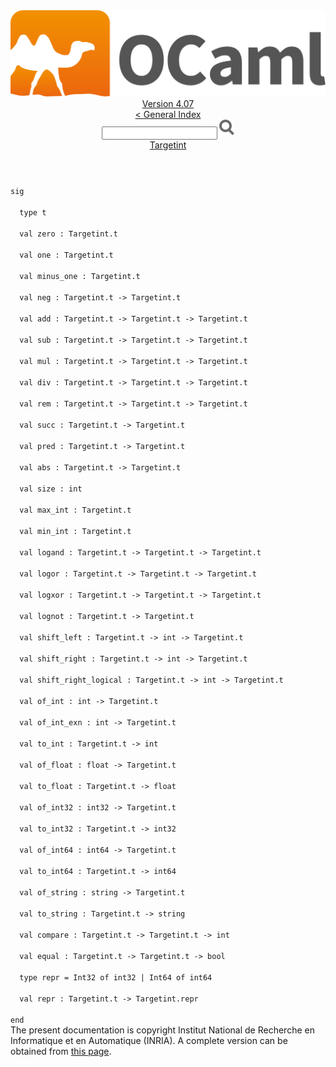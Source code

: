 <!-- ((! set title API !)) ((! set documentation !)) ((! set api !)) ((! set nobreadcrumb !)) -->
<div class="api"><header><nav class="toc brand"><a class="brand" href="https://ocaml.org/"><img src="colour-logo-gray.svg" class="svg" alt="OCaml"></a></nav><nav class="toc"><div class="toc_version"><a href="/docs" id="version-select">Version 4.07</a></div><a href="index.html">&lt; General Index</a><div class="api_search"><input type="text" name="apisearch" id="api_search" oninput="mySearch(false);" onkeypress="this.oninput();" onclick="this.oninput();" onpaste="this.oninput();">
<img src="search_icon.svg" alt="Search" class="svg" onclick="mySearch(false)"></div>
<div id="search_results"></div><div class="toc_title"><a href="Targetint.html">Targetint</a></div><ul></ul></nav></header>
<code class="code"><span class="keyword">sig</span><br>
&nbsp;&nbsp;<span class="keyword">type</span>&nbsp;t<br>
&nbsp;&nbsp;<span class="keyword">val</span>&nbsp;zero&nbsp;:&nbsp;<span class="constructor">Targetint</span>.t<br>
&nbsp;&nbsp;<span class="keyword">val</span>&nbsp;one&nbsp;:&nbsp;<span class="constructor">Targetint</span>.t<br>
&nbsp;&nbsp;<span class="keyword">val</span>&nbsp;minus_one&nbsp;:&nbsp;<span class="constructor">Targetint</span>.t<br>
&nbsp;&nbsp;<span class="keyword">val</span>&nbsp;neg&nbsp;:&nbsp;<span class="constructor">Targetint</span>.t&nbsp;<span class="keywordsign">-&gt;</span>&nbsp;<span class="constructor">Targetint</span>.t<br>
&nbsp;&nbsp;<span class="keyword">val</span>&nbsp;add&nbsp;:&nbsp;<span class="constructor">Targetint</span>.t&nbsp;<span class="keywordsign">-&gt;</span>&nbsp;<span class="constructor">Targetint</span>.t&nbsp;<span class="keywordsign">-&gt;</span>&nbsp;<span class="constructor">Targetint</span>.t<br>
&nbsp;&nbsp;<span class="keyword">val</span>&nbsp;sub&nbsp;:&nbsp;<span class="constructor">Targetint</span>.t&nbsp;<span class="keywordsign">-&gt;</span>&nbsp;<span class="constructor">Targetint</span>.t&nbsp;<span class="keywordsign">-&gt;</span>&nbsp;<span class="constructor">Targetint</span>.t<br>
&nbsp;&nbsp;<span class="keyword">val</span>&nbsp;mul&nbsp;:&nbsp;<span class="constructor">Targetint</span>.t&nbsp;<span class="keywordsign">-&gt;</span>&nbsp;<span class="constructor">Targetint</span>.t&nbsp;<span class="keywordsign">-&gt;</span>&nbsp;<span class="constructor">Targetint</span>.t<br>
&nbsp;&nbsp;<span class="keyword">val</span>&nbsp;div&nbsp;:&nbsp;<span class="constructor">Targetint</span>.t&nbsp;<span class="keywordsign">-&gt;</span>&nbsp;<span class="constructor">Targetint</span>.t&nbsp;<span class="keywordsign">-&gt;</span>&nbsp;<span class="constructor">Targetint</span>.t<br>
&nbsp;&nbsp;<span class="keyword">val</span>&nbsp;rem&nbsp;:&nbsp;<span class="constructor">Targetint</span>.t&nbsp;<span class="keywordsign">-&gt;</span>&nbsp;<span class="constructor">Targetint</span>.t&nbsp;<span class="keywordsign">-&gt;</span>&nbsp;<span class="constructor">Targetint</span>.t<br>
&nbsp;&nbsp;<span class="keyword">val</span>&nbsp;succ&nbsp;:&nbsp;<span class="constructor">Targetint</span>.t&nbsp;<span class="keywordsign">-&gt;</span>&nbsp;<span class="constructor">Targetint</span>.t<br>
&nbsp;&nbsp;<span class="keyword">val</span>&nbsp;pred&nbsp;:&nbsp;<span class="constructor">Targetint</span>.t&nbsp;<span class="keywordsign">-&gt;</span>&nbsp;<span class="constructor">Targetint</span>.t<br>
&nbsp;&nbsp;<span class="keyword">val</span>&nbsp;abs&nbsp;:&nbsp;<span class="constructor">Targetint</span>.t&nbsp;<span class="keywordsign">-&gt;</span>&nbsp;<span class="constructor">Targetint</span>.t<br>
&nbsp;&nbsp;<span class="keyword">val</span>&nbsp;size&nbsp;:&nbsp;int<br>
&nbsp;&nbsp;<span class="keyword">val</span>&nbsp;max_int&nbsp;:&nbsp;<span class="constructor">Targetint</span>.t<br>
&nbsp;&nbsp;<span class="keyword">val</span>&nbsp;min_int&nbsp;:&nbsp;<span class="constructor">Targetint</span>.t<br>
&nbsp;&nbsp;<span class="keyword">val</span>&nbsp;logand&nbsp;:&nbsp;<span class="constructor">Targetint</span>.t&nbsp;<span class="keywordsign">-&gt;</span>&nbsp;<span class="constructor">Targetint</span>.t&nbsp;<span class="keywordsign">-&gt;</span>&nbsp;<span class="constructor">Targetint</span>.t<br>
&nbsp;&nbsp;<span class="keyword">val</span>&nbsp;logor&nbsp;:&nbsp;<span class="constructor">Targetint</span>.t&nbsp;<span class="keywordsign">-&gt;</span>&nbsp;<span class="constructor">Targetint</span>.t&nbsp;<span class="keywordsign">-&gt;</span>&nbsp;<span class="constructor">Targetint</span>.t<br>
&nbsp;&nbsp;<span class="keyword">val</span>&nbsp;logxor&nbsp;:&nbsp;<span class="constructor">Targetint</span>.t&nbsp;<span class="keywordsign">-&gt;</span>&nbsp;<span class="constructor">Targetint</span>.t&nbsp;<span class="keywordsign">-&gt;</span>&nbsp;<span class="constructor">Targetint</span>.t<br>
&nbsp;&nbsp;<span class="keyword">val</span>&nbsp;lognot&nbsp;:&nbsp;<span class="constructor">Targetint</span>.t&nbsp;<span class="keywordsign">-&gt;</span>&nbsp;<span class="constructor">Targetint</span>.t<br>
&nbsp;&nbsp;<span class="keyword">val</span>&nbsp;shift_left&nbsp;:&nbsp;<span class="constructor">Targetint</span>.t&nbsp;<span class="keywordsign">-&gt;</span>&nbsp;int&nbsp;<span class="keywordsign">-&gt;</span>&nbsp;<span class="constructor">Targetint</span>.t<br>
&nbsp;&nbsp;<span class="keyword">val</span>&nbsp;shift_right&nbsp;:&nbsp;<span class="constructor">Targetint</span>.t&nbsp;<span class="keywordsign">-&gt;</span>&nbsp;int&nbsp;<span class="keywordsign">-&gt;</span>&nbsp;<span class="constructor">Targetint</span>.t<br>
&nbsp;&nbsp;<span class="keyword">val</span>&nbsp;shift_right_logical&nbsp;:&nbsp;<span class="constructor">Targetint</span>.t&nbsp;<span class="keywordsign">-&gt;</span>&nbsp;int&nbsp;<span class="keywordsign">-&gt;</span>&nbsp;<span class="constructor">Targetint</span>.t<br>
&nbsp;&nbsp;<span class="keyword">val</span>&nbsp;of_int&nbsp;:&nbsp;int&nbsp;<span class="keywordsign">-&gt;</span>&nbsp;<span class="constructor">Targetint</span>.t<br>
&nbsp;&nbsp;<span class="keyword">val</span>&nbsp;of_int_exn&nbsp;:&nbsp;int&nbsp;<span class="keywordsign">-&gt;</span>&nbsp;<span class="constructor">Targetint</span>.t<br>
&nbsp;&nbsp;<span class="keyword">val</span>&nbsp;to_int&nbsp;:&nbsp;<span class="constructor">Targetint</span>.t&nbsp;<span class="keywordsign">-&gt;</span>&nbsp;int<br>
&nbsp;&nbsp;<span class="keyword">val</span>&nbsp;of_float&nbsp;:&nbsp;float&nbsp;<span class="keywordsign">-&gt;</span>&nbsp;<span class="constructor">Targetint</span>.t<br>
&nbsp;&nbsp;<span class="keyword">val</span>&nbsp;to_float&nbsp;:&nbsp;<span class="constructor">Targetint</span>.t&nbsp;<span class="keywordsign">-&gt;</span>&nbsp;float<br>
&nbsp;&nbsp;<span class="keyword">val</span>&nbsp;of_int32&nbsp;:&nbsp;int32&nbsp;<span class="keywordsign">-&gt;</span>&nbsp;<span class="constructor">Targetint</span>.t<br>
&nbsp;&nbsp;<span class="keyword">val</span>&nbsp;to_int32&nbsp;:&nbsp;<span class="constructor">Targetint</span>.t&nbsp;<span class="keywordsign">-&gt;</span>&nbsp;int32<br>
&nbsp;&nbsp;<span class="keyword">val</span>&nbsp;of_int64&nbsp;:&nbsp;int64&nbsp;<span class="keywordsign">-&gt;</span>&nbsp;<span class="constructor">Targetint</span>.t<br>
&nbsp;&nbsp;<span class="keyword">val</span>&nbsp;to_int64&nbsp;:&nbsp;<span class="constructor">Targetint</span>.t&nbsp;<span class="keywordsign">-&gt;</span>&nbsp;int64<br>
&nbsp;&nbsp;<span class="keyword">val</span>&nbsp;of_string&nbsp;:&nbsp;string&nbsp;<span class="keywordsign">-&gt;</span>&nbsp;<span class="constructor">Targetint</span>.t<br>
&nbsp;&nbsp;<span class="keyword">val</span>&nbsp;to_string&nbsp;:&nbsp;<span class="constructor">Targetint</span>.t&nbsp;<span class="keywordsign">-&gt;</span>&nbsp;string<br>
&nbsp;&nbsp;<span class="keyword">val</span>&nbsp;compare&nbsp;:&nbsp;<span class="constructor">Targetint</span>.t&nbsp;<span class="keywordsign">-&gt;</span>&nbsp;<span class="constructor">Targetint</span>.t&nbsp;<span class="keywordsign">-&gt;</span>&nbsp;int<br>
&nbsp;&nbsp;<span class="keyword">val</span>&nbsp;equal&nbsp;:&nbsp;<span class="constructor">Targetint</span>.t&nbsp;<span class="keywordsign">-&gt;</span>&nbsp;<span class="constructor">Targetint</span>.t&nbsp;<span class="keywordsign">-&gt;</span>&nbsp;bool<br>
&nbsp;&nbsp;<span class="keyword">type</span>&nbsp;repr&nbsp;=&nbsp;<span class="constructor">Int32</span>&nbsp;<span class="keyword">of</span>&nbsp;int32&nbsp;<span class="keywordsign">|</span>&nbsp;<span class="constructor">Int64</span>&nbsp;<span class="keyword">of</span>&nbsp;int64<br>
&nbsp;&nbsp;<span class="keyword">val</span>&nbsp;repr&nbsp;:&nbsp;<span class="constructor">Targetint</span>.t&nbsp;<span class="keywordsign">-&gt;</span>&nbsp;<span class="constructor">Targetint</span>.repr<br>
<span class="keyword">end</span></code>
<div class="copyright">The present documentation is copyright Institut National de Recherche en Informatique et en Automatique (INRIA). A complete version can be obtained from <a href="http://caml.inria.fr/pub/docs/manual-ocaml/">this page</a>.</div></div>